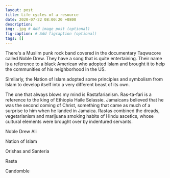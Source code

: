 ```yaml
---
layout: post
title: Life cycles of a resource
date: 2020-07-22 08:00:20 +0800
description: 
img: .jpg # Add image post (optional)
fig-caption: # Add figcaption (optional)
tags: []
---
```


There's a Muslim punk rock band covered in the documentary Taqwacore called Noble Drew. They have a song that is quite entertaining. Their name is a reference to a black American who adopted Islam and brought it to help the communities of his neighborhood in the US.

SImilarly, the Nation of Islam adopted some principles and symbolism from Islam to develop itself into a very different beast of its own.

The one that always blows my mind is Rastafarianism. Ras-ta-fari is a reference to the king of Ethiopia Haile Selassie. Jamaicans believed that he was the second coming of Christ, something that came as much of a surprise to him when he landed in Jamaica. Rastas combined the dreads, vegetarianism and marijuana smoking habits of Hindu ascetics, whose cultural elements were brought over by indentured servants.

Noble Drew Ali

Nation of Islam

Orishas and Santeria

Rasta

Candomble
